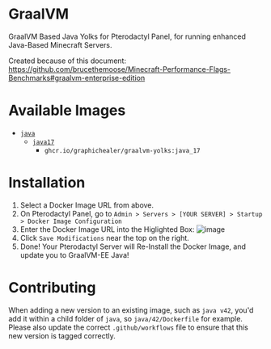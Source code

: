 # GraalVM
GraalVM Based Java Yolks for Pterodactyl Panel, for running enhanced Java-Based Minecraft Servers.

Created because of this document: https://github.com/brucethemoose/Minecraft-Performance-Flags-Benchmarks#graalvm-enterprise-edition

# Available Images

* [`java`](/tree/main/java)
  * [`java17`](/tree/main/java/17)
    * `ghcr.io/graphichealer/graalvm-yolks:java_17`

# Installation
1. Select a Docker Image URL from above.
2. On Pterodactyl Panel, go to `Admin > Servers > [YOUR SERVER] > Startup > Docker Image Configuration`
3. Enter the Docker Image URL into the Higlighted Box:
![image](https://github.com/user-attachments/assets/8cee1d08-a8ae-4336-89f2-94945ddb690a)
4. Click `Save Modifications` near the top on the right.
5. Done! Your Pterodactyl Server will Re-Install the Docker Image, and update you to GraalVM-EE Java!

# Contributing

When adding a new version to an existing image, such as `java v42`, you'd add it within a child folder of `java`, so
`java/42/Dockerfile` for example. Please also update the correct `.github/workflows` file to ensure that this new version
is tagged correctly.

